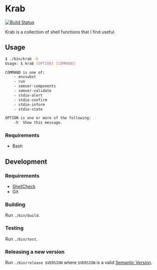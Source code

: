 # Krab

[![Build Status](https://travis-ci.org/bartfeenstra/krab.svg?branch=master)](https://travis-ci.org/bartfeenstra/krab)

Krab is a collection of shell functions that I find useful.

## Usage

```bash
$ ./bin/krab -h
Usage: $ krab [OPTION] [COMMAND]

COMMAND is one of:
    - envsubst
    - run
    - semver-components
    - semver-validate
    - stdio-alert
    - stdio-confirm
    - stdio-inform
    - stdio-state

OPTION is one or more of the following:
    -h  Show this message.
```

### Requirements

- Bash

## Development

### Requirements

- [ShellCheck](https://github.com/koalaman/shellcheck/#installing)
- Git

### Building

Run `./bin/build`.

### Testing

Run `./bin/test`.

### Releasing a new version

Run `./bin/release $VERSION` where `$VERSION` is a valid [Semantic Version](https://semver.org/).